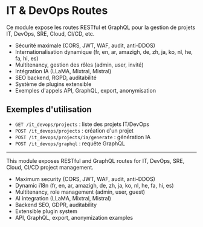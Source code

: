 # IT & DevOps Routes

Ce module expose les routes RESTful et GraphQL pour la gestion de projets IT, DevOps, SRE, Cloud, CI/CD, etc.

- Sécurité maximale (CORS, JWT, WAF, audit, anti-DDOS)
- Internationalisation dynamique (fr, en, ar, amazigh, de, zh, ja, ko, nl, he, fa, hi, es)
- Multitenancy, gestion des rôles (admin, user, invité)
- Intégration IA (LLaMA, Mixtral, Mistral)
- SEO backend, RGPD, auditabilité
- Système de plugins extensible
- Exemples d'appels API, GraphQL, export, anonymisation

## Exemples d'utilisation

- `GET /it_devops/projects` : liste des projets IT/DevOps
- `POST /it_devops/projects` : création d'un projet
- `POST /it_devops/projects/ia/generate` : génération IA
- `POST /it_devops/graphql` : requête GraphQL

---

This module exposes RESTful and GraphQL routes for IT, DevOps, SRE, Cloud, CI/CD project management.

- Maximum security (CORS, JWT, WAF, audit, anti-DDOS)
- Dynamic i18n (fr, en, ar, amazigh, de, zh, ja, ko, nl, he, fa, hi, es)
- Multitenancy, role management (admin, user, guest)
- AI integration (LLaMA, Mixtral, Mistral)
- Backend SEO, GDPR, auditability
- Extensible plugin system
- API, GraphQL, export, anonymization examples
